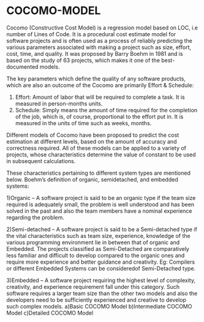 # COCOMO-MODEL
Cocomo (Constructive Cost Model) is a regression model based on LOC, i.e number of Lines of Code. It is a procedural cost estimate model for software projects and 
is often used as a process of reliably predicting the various parameters associated with making a project such as size, effort, cost, time, and quality. 
It was proposed by Barry Boehm in 1981 and is based on the study of 63 projects, which makes it one of the best-documented models.

The key parameters which define the quality of any software products, which are also an outcome of the Cocomo are primarily Effort & Schedule:

1) Effort: Amount of labor that will be required to complete a task. It is measured in person-months units.
2) Schedule: Simply means the amount of time required for the completion of the job, which is, of course, proportional to the effort put in. 
It is measured in the units of time such as weeks, months.


Different models of Cocomo have been proposed to predict the cost estimation at different levels, based on the amount of accuracy and correctness required. 
All of these models can be applied to a variety of projects, whose characteristics determine the value of constant to be used in subsequent calculations. 

These characteristics pertaining to different system types are mentioned below. Boehm’s definition of organic, semidetached, and embedded systems:

1)Organic – A software project is said to be an organic type if the team size required is adequately small, the problem is well understood and has been solved in 
the past and also the team members have a nominal experience regarding the problem.

2)Semi-detached – A software project is said to be a Semi-detached type if the vital characteristics such as team size, experience, knowledge of the various
programming environment lie in between that of organic and Embedded. The projects classified as Semi-Detached are comparatively less familiar and difficult to 
develop compared to the organic ones and require more experience and better guidance and creativity. Eg: Compilers or different Embedded Systems 
can be consideredof Semi-Detached type.

3)Embedded – A software project requiring the highest level of complexity, creativity, and experience requirement fall under this category. 
Such software requires a larger team size than the other two models and also the developers need to be sufficiently experienced and creative to develop such 
complex models.
      a)Basic COCOMO Model
      b)Intermediate COCOMO Model
      c)Detailed COCOMO Model
